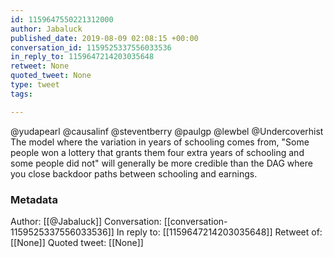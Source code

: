 ```yaml
---
id: 1159647550221312000
author: Jabaluck
published_date: 2019-08-09 02:08:15 +00:00
conversation_id: 1159525337556033536
in_reply_to: 1159647214203035648
retweet: None
quoted_tweet: None
type: tweet
tags:

---
```


@yudapearl @causalinf @steventberry @paulgp @lewbel @Undercoverhist The model where the variation in years of schooling comes from, "Some people won a lottery that grants them four extra years of schooling and some people did not" will generally be more credible than the DAG where you close backdoor paths between schooling and earnings.

### Metadata

Author: [[@Jabaluck]]
Conversation: [[conversation-1159525337556033536]]
In reply to: [[1159647214203035648]]
Retweet of: [[None]]
Quoted tweet: [[None]]
